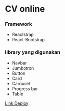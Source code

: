 # CV online
### Framework
* Reactstrap
* React-Bootstrap

### library yang digunakan

* Navbar 
* Jumbotron
* Button
* Card
* Carousel
* Progress bar
* Table


[Link Deploy](https://papalimazulu.netlify.com/)


